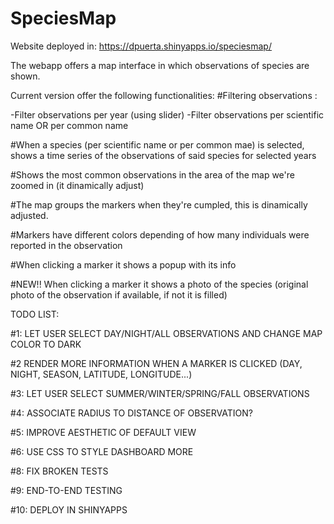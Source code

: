 # SpeciesMap

Website deployed in: https://dpuerta.shinyapps.io/speciesmap/

The webapp offers a map interface in which observations of species are shown.

Current version offer the following functionalities:
  #Filtering observations :
  
  -Filter observations per year (using slider)
  -Filter observations per scientific name OR per common name
  
  #When a species (per scientific name or per common mae) is selected, shows a time series of the observations of said species for selected years
  
  #Shows the most common observations in the area of the map we're zoomed in (it dinamically adjust)
  
  #The map groups the markers when they're cumpled, this is dinamically adjusted. 
  
  #Markers have different colors depending of how many individuals were reported in the observation
  
  #When clicking a marker it shows a popup with its info
  
  #NEW!! When clicking a marker it shows a photo of the species (original photo of the observation if available, if not it is filled)
  
 
TODO LIST:

#1: LET USER SELECT DAY/NIGHT/ALL OBSERVATIONS AND CHANGE MAP COLOR TO DARK

#2 RENDER MORE INFORMATION WHEN A MARKER IS CLICKED (DAY, NIGHT, SEASON, LATITUDE, LONGITUDE...)

#3: LET USER SELECT SUMMER/WINTER/SPRING/FALL OBSERVATIONS

#4: ASSOCIATE RADIUS TO DISTANCE OF OBSERVATION?

#5: IMPROVE AESTHETIC OF DEFAULT VIEW

#6: USE CSS TO STYLE DASHBOARD MORE

#8: FIX BROKEN TESTS

#9: END-TO-END TESTING

#10: DEPLOY IN SHINYAPPS


